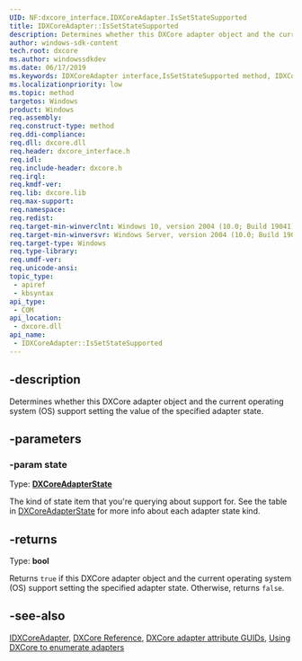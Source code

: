 ```yaml
---
UID: NF:dxcore_interface.IDXCoreAdapter.IsSetStateSupported
title: IDXCoreAdapter::IsSetStateSupported
description: Determines whether this DXCore adapter object and the current operating system (OS) support setting the value of the specified adapter state.
author: windows-sdk-content
tech.root: dxcore
ms.author: windowssdkdev
ms.date: 06/17/2019
ms.keywords: IDXCoreAdapter interface,IsSetStateSupported method, IDXCoreAdapter.IsSetStateSupported, IDXCoreAdapter::IsSetStateSupported, IsSetStateSupported, IsSetStateSupported method, IsSetStateSupported method,IDXCoreAdapter interface, dxcore/IDXCoreAdapter::IsSetStateSupported, dxcore_interface.idxcoreadapterfactory_issetstatesupported
ms.localizationpriority: low
ms.topic: method
targetos: Windows
product: Windows
req.assembly: 
req.construct-type: method
req.ddi-compliance: 
req.dll: dxcore.dll
req.header: dxcore_interface.h
req.idl: 
req.include-header: dxcore.h
req.irql: 
req.kmdf-ver: 
req.lib: dxcore.lib
req.max-support: 
req.namespace: 
req.redist: 
req.target-min-winverclnt: Windows 10, version 2004 (10.0; Build 19041)
req.target-min-winversvr: Windows Server, version 2004 (10.0; Build 19041)
req.target-type: Windows
req.type-library: 
req.umdf-ver: 
req.unicode-ansi: 
topic_type:
 - apiref
 - kbsyntax
api_type:
 - COM
api_location:
 - dxcore.dll
api_name:
 - IDXCoreAdapter::IsSetStateSupported
---
```


## -description

Determines whether this DXCore adapter object and the current operating system (OS) support setting the value of the specified adapter state.

## -parameters

### -param state

Type: **[DXCoreAdapterState](/windows/win32/api/dxcore_interface/ne-dxcore_interface-dxcoreadapterstate)**

The kind of state item that you're querying about support for. See the table in [DXCoreAdapterState](/windows/win32/api/dxcore_interface/ne-dxcore_interface-dxcoreadapterstate) for more info about each adapter state kind.

## -returns

Type: **bool**

Returns `true` if this DXCore adapter object and the current operating system (OS) support setting the specified adapter state. Otherwise, returns `false`.

## -see-also

[IDXCoreAdapter](/windows/win32/api/dxcore_interface/nn-dxcore_interface-idxcoreadapter), [DXCore Reference](/windows/win32/dxcore/dxcore-reference), [DXCore adapter attribute GUIDs](/windows/win32/dxcore/dxcore-adapter-attribute-guids), [Using DXCore to enumerate adapters](/windows/win32/dxcore/dxcore-enum-adapters)
